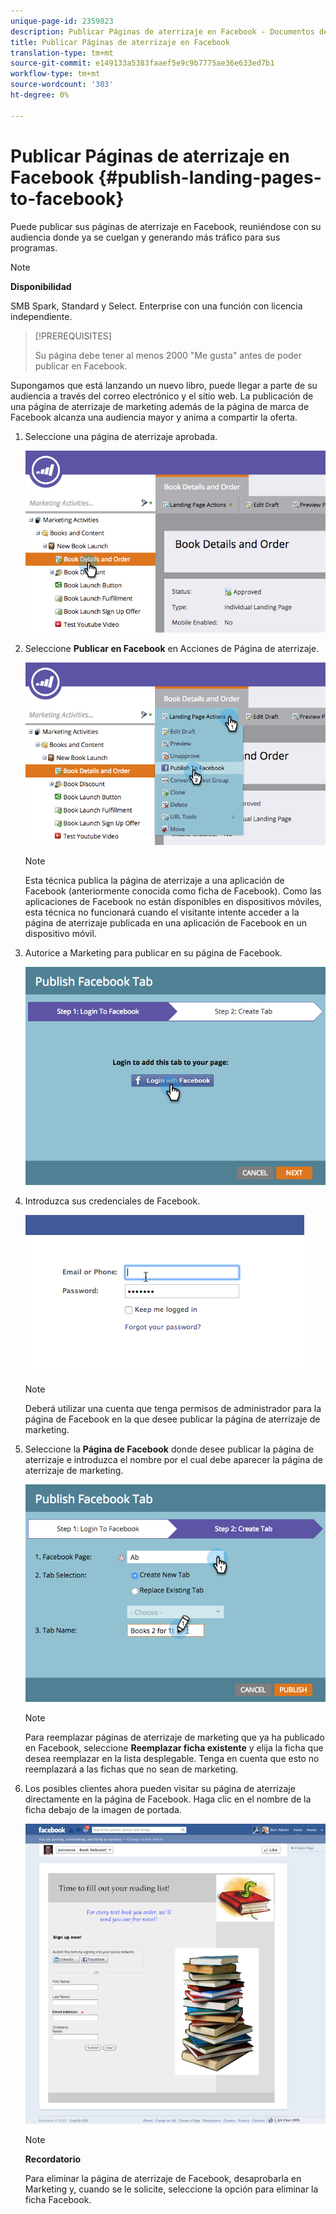 ```yaml
---
unique-page-id: 2359823
description: Publicar Páginas de aterrizaje en Facebook - Documentos de marketing - Documentación del producto
title: Publicar Páginas de aterrizaje en Facebook
translation-type: tm+mt
source-git-commit: e149133a5383faaef5e9c9b7775ae36e633ed7b1
workflow-type: tm+mt
source-wordcount: '303'
ht-degree: 0%

---
```



# Publicar Páginas de aterrizaje en Facebook {#publish-landing-pages-to-facebook}

Puede publicar sus páginas de aterrizaje en Facebook, reuniéndose con su audiencia donde ya se cuelgan y generando más tráfico para sus programas.

>[!NOTE]
>
>**Disponibilidad**
>
>SMB Spark, Standard y Select. Enterprise con una función con licencia independiente.

>[!PREREQUISITES]
>
>Su página debe tener al menos 2000 &quot;Me gusta&quot; antes de poder publicar en Facebook.

Supongamos que está lanzando un nuevo libro, puede llegar a parte de su audiencia a través del correo electrónico y el sitio web. La publicación de una página de aterrizaje de marketing además de la página de marca de Facebook alcanza una audiencia mayor y anima a compartir la oferta.

1. Seleccione una página de aterrizaje aprobada.

   ![](assets/image2015-4-22-16-3a53-3a46.png)

1. Seleccione **Publicar en Facebook** en Acciones de Página de aterrizaje.

   ![](assets/image2015-4-22-16-3a54-3a55.png)

   >[!NOTE]
   >
   >Esta técnica publica la página de aterrizaje a una aplicación de Facebook (anteriormente conocida como ficha de Facebook). Como las aplicaciones de Facebook no están disponibles en dispositivos móviles, esta técnica no funcionará cuando el visitante intente acceder a la página de aterrizaje publicada en una aplicación de Facebook en un dispositivo móvil.

1. Autorice a Marketing para publicar en su página de Facebook.

   ![](assets/image2015-4-22-18-3a27-3a14.png)

1. Introduzca sus credenciales de Facebook.

   ![](assets/image2015-4-22-18-3a29-3a57.png)

   >[!NOTE]
   >
   >Deberá utilizar una cuenta que tenga permisos de administrador para la página de Facebook en la que desee publicar la página de aterrizaje de marketing.

1. Seleccione la **Página de Facebook** donde desee publicar la página de aterrizaje e introduzca el nombre por el cual debe aparecer la página de aterrizaje de marketing.

   ![](assets/image2015-4-22-18-3a31-3a39.png)

   >[!NOTE]
   >
   >Para reemplazar páginas de aterrizaje de marketing que ya ha publicado en Facebook, seleccione **Reemplazar ficha existente** y elija la ficha que desea reemplazar en la lista desplegable. Tenga en cuenta que esto no reemplazará a las fichas que no sean de marketing.

1. Los posibles clientes ahora pueden visitar su página de aterrizaje directamente en la página de Facebook. Haga clic en el nombre de la ficha debajo de la imagen de portada.

   ![](assets/image2015-4-22-18-3a42-3a15.png)

   >[!NOTE]
   >
   >**Recordatorio**
   >
   >
   >Para eliminar la página de aterrizaje de Facebook, desaprobarla en Marketing y, cuando se le solicite, seleccione la opción para eliminar la ficha Facebook.

